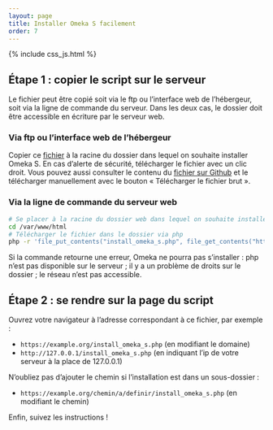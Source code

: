 ```yaml
---
layout: page
title: Installer Omeka S facilement
order: 7
---
```


{% include css_js.html %}

## Étape 1 : copier le script sur le serveur

Le fichier peut être copié soit via le ftp ou l’interface web de l’hébergeur,
soit via la ligne de commande du serveur. Dans les deux cas, le dossier doit
être accessible en écriture par le serveur web.

### Via ftp ou l’interface web de l’hébergeur

Copier ce <a href="https://raw.githubusercontent.com/Daniel-KM/UpgradeToOmekaS/refs/heads/master/_scripts/install_omeka_s.php" download="install_omeka_s.php" target="_self">fichier</a> à la racine du dossier dans lequel on souhaite installer Omeka S.
En cas d’alerte de sécurité, télécharger le fichier avec un clic droit.
Vous pouvez aussi consulter le contenu du <a href="https://github.com/Daniel-KM/UpgradeToOmekaS/blob/master/_scripts/install_omeka_s.php" target="_blank" rel="noopener">fichier sur Github</a> et le télécharger manuellement avec le bouton « Télécharger le fichier brut ».

### Via la ligne de commande du serveur web

```sh
# Se placer à la racine du dossier web dans lequel on souhaite installer Omeka
cd /var/www/html
# Télécharger le fichier dans le dossier via php
php -r 'file_put_contents("install_omeka_s.php", file_get_contents("https://raw.githubusercontent.com/Daniel-KM/UpgradeToOmekaS/refs/heads/master/_scripts/install_omeka_s.php"));'
```

Si la commande retourne une erreur, Omeka ne pourra pas s’installer : php n’est pas disponible sur le serveur ; il y a un problème de droits sur le dossier ; le réseau n’est pas accessible.

## Étape 2 : se rendre sur la page du script

Ouvrez votre navigateur à l’adresse correspondant à ce fichier, par exemple :
- `https://example.org/install_omeka_s.php` (en modifiant le domaine)
- `http://127.0.0.1/install_omeka_s.php` (en indiquant l’ip de votre serveur à la place de 127.0.0.1)

N’oubliez pas d’ajouter le chemin si l’installation est dans un sous-dossier :
- `https://example.org/chemin/a/definir/install_omeka_s.php` (en modifiant le chemin)

Enfin, suivez les instructions !
